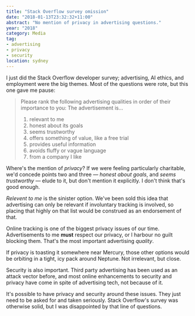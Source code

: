 ```yaml
---
title: "Stack Overflow survey omission"
date: "2018-01-13T23:32:32+11:00"
abstract: "No mention of privacy in advertising questions."
year: "2018"
category: Media
tag:
- advertising
- privacy
- security
location: sydney
---
```

I just did the Stack Overflow developer survey; advertising, AI ethics, and employment were the big themes. Most of the questions were rote, but this one gave me pause:

> Please rank the following advertising qualities in order of their 
> importance to you: The advertisement is...
>
> 1. relevant to me
> 2. honest about its goals
> 3. seems trustworthy
> 4. offers something of value, like a free trial
> 5. provides useful information
> 6. avoids fluffy or vague language
> 7. from a company I like

Where's the mention of *privacy*? If we were feeling particularly charitable, we'd concede points two and three — *honest about goals*, and *seems trustworthy* — elude to it, but don't mention it explicitly. I don't think that's good enough.

*Relevent to me* is the sinister option. We've been sold this idea that advertising can only be relevant if involuntary tracking is involved, so placing that highly on that list would be construed as an endorsement of that.

Online tracking is one of the biggest privacy issues of our time. Advertisements to me **must** respect our privacy, or I harbour no guilt blocking them. That's the most important advertising *quality*.

If privacy is toasting it somewhere near Mercury, those other options would be orbiting in a tight, icy pack around Neptune. Not irrelevant, but close.

Security is also important. Third party advertising has been used as an attack vector before, and most online enhancements to security and privacy have come in spite of advertising tech, not because of it.

It's possible to have privacy and security around these issues. They just need to be asked for and taken seriously. Stack Overflow's survey was otherwise solid, but I was disappointed by that line of questions.


